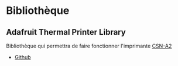 # Bibliothèque
## Adafruit Thermal Printer Library
Bibliothèque qui permettra de faire fonctionner l'imprimante [CSN-A2](/composants/csn-a2)
- [Github](https://github.com/adafruit/Adafruit-Thermal-Printer-Library)